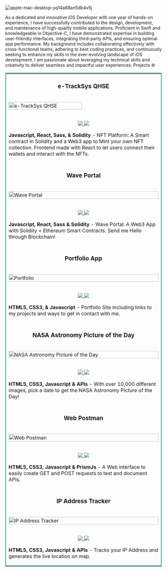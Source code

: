 ![apple-mac-desktop-yq14a88an5db4v5j](https://github.com/user-attachments/assets/dcc04d67-565b-4387-8ecb-b675ba8ff5d5)



As a dedicated and innovative iOS Developer with one year of hands-on experience, I have successfully contributed to the design, development, and maintenance of high-quality mobile applications. Proficient in Swift and knowledgeable in Objective-C, I have demonstrated expertise in building user-friendly interfaces, integrating third-party APIs, and ensuring optimal app performance. My background includes collaborating effectively with cross-functional teams, adhering to best coding practices, and continuously seeking to enhance my skills in the ever-evolving landscape of iOS development. I am passionate about leveraging my technical skills and creativity to deliver seamless and impactful user experiences.
Projects ⚙️
<table bordercolor="#66b2b2">
  <tr>
    <td width="50%" valign="top">
      <h3 align="center">e-TrackSys QHSE</h3>
        <br />
        <a target="_blank" href="http://nftportalbyrahul.netlify.app">
            <img src="https://github.com/user-attachments/assets/1453f595-2346-485f-a049-587d122858de" width="70%" alt="e-TrackSys QHSE"/>
        </a>
        <br />
        <p align="center">
          <br>
          <a href="https://github.com/rahulkarda/NFT-Portal" target="_blank">
            <img src="https://img.shields.io/static/v1?label=|&message=REPO&color=f&style=plastic&logo=github&logo-color=white"/>
          </a>  
          <a href="http://nftportalbyrahul.netlify.app" target="_blank">
            <img src="https://img.shields.io/static/v1?label=|&message=WEBSITE&color=cdf998&style=plastic&logo=wordpress&logo-color=white"/>
          </a>
        </p>
        <p><strong>Javascript, React, Sass, & Solidity</strong> - NFT Platform: A Smart contract in Solidity and a Web3 app to Mint your own NFT collection. Frontend made with React to let users connect their wallets and interact with the NFTs.</p>
    </td>
  </tr>
  <tr>
    <td width="50%" valign="top">
      <h3 align="center">Wave Portal</h3>
        <br />
        <a target="_blank" href="https://codepen.io/ShawnBasquiat/full/bGVWpYw">
            <img src="images/waveportal.jpg" width="100%" alt="Wave Portal"/>
        </a>
        <br />
        <p align="center">
          <br>
          <a href="https://github.com/rahulkarda/Wave-Portal" target="_blank">
            <img src="https://img.shields.io/static/v1?label=|&message=REPO&color=f&style=plastic&logo=github&logo-color=white"/>
          </a> 
          <a href="https://waveatrahul.netlify.app/" target="_blank">
            <img src="https://img.shields.io/static/v1?label=|&message=WEBSITE&color=cdf998&style=plastic&logo=wordpress&logo-color=white"/>
          </a>
        </p>
        <p><strong>Javascript, React, Sass & Solidity</strong> - Wave Portal: A Web3 App with Solidity + Ethereum Smart Contracts. Send me Hello through Blockchain!</p>
    </td>
  </tr>
  <tr>
    <td width="50%" valign="top">
      <h3 align="center">Portfolio App</h3>
      <br />
      <a target="_blank" href="https://rahulkarda.netlify.app">
        <img src="images/portfolio.jpg" width="100%" alt="Portfolio"/>
      </a>
      <br />
      <p align="center">
        <br>
        <a href="https://github.com/rahulkarda/Portfolio" target="_blank">
          <img src="https://img.shields.io/static/v1?label=|&message=REPO&color=f&style=plastic&logo=github&logo-color=white"/>
        </a>
        <a href="http://rahulkarda.netlify.app" target="_blank">
          <img src="https://img.shields.io/static/v1?label=|&message=WEBSITE&color=cdf998&style=plastic&logo=wordpress&logo-color=white"/>
        </a>
      </p>
      <p><strong>HTML5, CSS3, & Javascript</strong> - Portfolio Site including links to my projects and ways to get in contact with me.</p>
    </td>
  </tr>
  <tr>
    <td width="50%" valign="top">
      <h3 align="center">NASA Astronomy Picture of the Day</h3>
        <br />
        <a target="_blank" href="https://github.com/rahulkarda/NASA-APOD">
          <img src="images/nasaapod.jpg" width="100%" alt="NASA Astronomy Picture of the Day"/>
        </a>
        <br />
        <p align="center">
          <br>
          <a href="https://github.com/rahulkarda/NASA-APOD" target="_blank">
            <img src="https://img.shields.io/static/v1?label=|&message=REPO&color=f&style=plastic&logo=github&logo-color=white"/>
          </a>
          <a href="https://apodbyrahul.netlify.app" target="_blank">
            <img src="https://img.shields.io/static/v1?label=|&message=WEBSITE&color=cdf998&style=plastic&logo=wordpress&logo-color=white"/>
          </a>
        </p>
        <p><strong>HTML5, CSS3, Javascript & APIs</strong> - With over 10,000 different images, pick a date to get the NASA Astronomy Picture of the Day!</p>
    </td>
  </tr>
  <tr>
    <td width="50%" valign="top">
      <h3 align="center">Web Postman</h3>
      <br />
      <a target="_blank" href="https://webpostman.netlify.app">
        <img src="images/webpostman.jpg" width="100%" alt="Web Postman"/>
      </a>
      <br />
      <p align="center">
        <br>
        <a href="https://github.com/rahulkarda/Web-Postman" target="_blank">
          <img src="https://img.shields.io/static/v1?label=|&message=REPO&color=f&style=plastic&logo=github&logo-color=white"/>
        </a>
        <a href="http://webpostman.netlify.app" target="_blank">
          <img src="https://img.shields.io/static/v1?label=|&message=WEBSITE&color=cdf998&style=plastic&logo=wordpress&logo-color=white"/>
        </a>
      </p>
      <p><strong>HTML5, CSS3, Javascript & PrismJs</strong> - A Web interface to easily create GET and POST requests to test and document APIs.</p>
    </td>
  </tr>
  <tr>
    <td width="50%" valign="top">
      <h3 align="center">IP Address Tracker</h3>
        <br />
        <a target="_blank" href="https://github.com/rahulkarda/IP-Address-Tracker">
          <img src="images/iptracker.jpg" width="100%" alt="IP Address Tracker"/>
        </a>
        <br />
        <p align="center">
          <br>
          <a href="https://github.com/rahulkarda/IP-Address-Tracker" target="_blank">
            <img src="https://img.shields.io/static/v1?label=|&message=REPO&color=f&style=plastic&logo=github&logo-color=white"/>
          </a>
          <a href="https://trackmyip.netlify.app" target="_blank">
            <img src="https://img.shields.io/static/v1?label=|&message=WEBSITE&color=cdf998&style=plastic&logo=wordpress&logo-color=white"/>
          </a>
        </p>
        <p><strong>HTML5, CSS3, Javascript & APIs</strong> - Tracks your IP Address and generates the live location on map.</p>
    </td>
  </tr>
</table>


<!---
MedathSelvaSingh/MedathSelvaSingh is a ✨ special ✨ repository because its `README.md` (this file) appears on your GitHub profile.
You can click the Preview link to take a look at your changes.
--->
